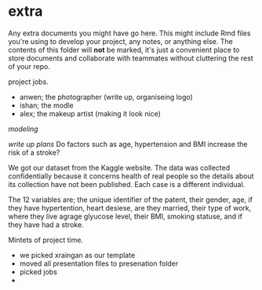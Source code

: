 # extra

Any extra documents you might have go here. This might include Rmd files you're using to develop your project, any notes, or anything else. The contents of this folder will **not** be marked, it's just a convenient place to store documents and collaborate with teammates without cluttering the rest of your repo.


project jobs.
- anwen; the photographer (write up, organiseing logo)
- ishan; the modle 
- alex; the makeup artist (making it look nice)

*modeling*

*write up plans*
Do factors such as age, hypertension and BMI increase the risk of a stroke?

We got our dataset from the Kaggle website. The data was collected confidentially because it concerns health of real people so the details about its collection have not been published. Each case is a different individual. 

The 12 variables are; the unique identifier of the patent, their gender,  age, if they have hypertention, heart desiese, are they married, their type of work, where they live agrage glyucose level, their BMI, smoking statuse, and if they have had a stroke. 

Mintets of project time. 
- we picked xraingan as our template
- moved all presentation files to presenation folder
- picked jobs
- 